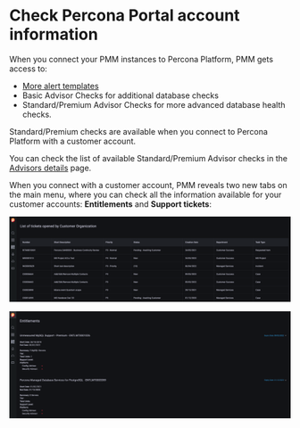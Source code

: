# Check Percona Portal account information

When you connect your PMM instances to Percona Platform, PMM gets access to:

- [More alert templates](../get-started/alert-templates.md)
-  Basic Advisor Checks for additional database checks
-  Standard/Premium Advisor Checks for more advanced database health checks.

Standard/Premium checks are available when you connect to Percona Platform with a customer account.

You can check the list of available Standard/Premium Advisor checks in the [Advisors details](../get-started/advisors-details.md) page.

When you connect with a customer account, PMM  reveals two new tabs on the main menu, where you can check all the information available for your customer accounts:  **Entitlements** and **Support tickets**:

![!image](../images/CustomerTickets.png)

![!image](../images/CustomerEntitlements.png)
